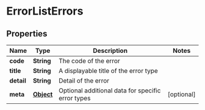 
# ErrorListErrors

## Properties
Name | Type | Description | Notes
------------ | ------------- | ------------- | -------------
**code** | **String** | The code of the error | 
**title** | **String** | A displayable title of the error type | 
**detail** | **String** | Detail of the error | 
**meta** | [**Object**](.md) | Optional additional data for specific error types |  [optional]




